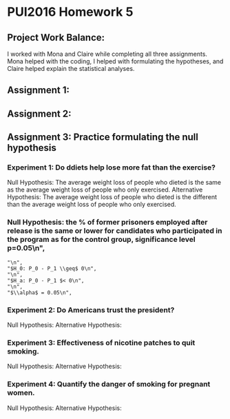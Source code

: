 # PUI2016 Homework 5

## Project Work Balance:
I worked with Mona and Claire while completing all three assignments. Mona helped with the coding, I helped with formulating the hypotheses, and Claire helped explain the statistical analyses.

## Assignment 1:

## Assignment 2:

## Assignment 3: Practice formulating the null hypothesis

### Experiment 1: Do ddiets help lose more fat than the exercise?

Null Hypothesis: The average weight loss of people who dieted is the same as the average weight loss of people who only exercised.
Alternative Hypothesis: The average weight loss of people who dieted is the different than the average weight loss of people who only exercised.

### Null Hypothesis: the % of former prisoners employed after release is the same or lower for candidates who participated in the program as for the control group, significance level p=0.05\n",
    "\n",
    "$H_0: P_0 - P_1 \\geq$ 0\n",
    "\n",
    "$H_a: P_0 - P_1 $< 0\n",
    "\n",
    "$\\alpha$ = 0.05\n",


### Experiment 2: Do Americans trust the president?
Null Hypothesis:
Alternative Hypothesis:

### Experiment 3: Effectiveness of nicotine patches to quit smoking.
Null Hypothesis:
Alternative Hypothesis:

### Experiment 4: Quantify the danger of smoking for pregnant women.
Null Hypothesis:
Alternative Hypothesis:
